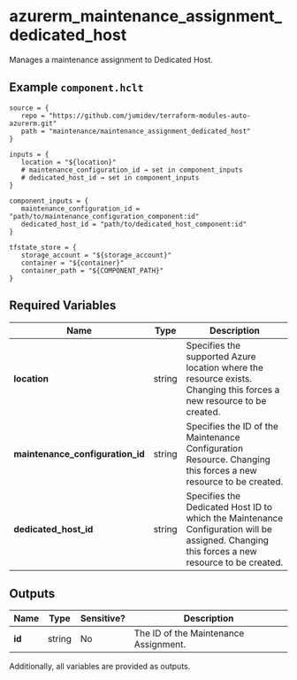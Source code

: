 # azurerm_maintenance_assignment_dedicated_host

Manages a maintenance assignment to Dedicated Host.

## Example `component.hclt`

```hcl
source = {
   repo = "https://github.com/jumidev/terraform-modules-auto-azurerm.git"   
   path = "maintenance/maintenance_assignment_dedicated_host"   
}

inputs = {
   location = "${location}"   
   # maintenance_configuration_id → set in component_inputs
   # dedicated_host_id → set in component_inputs
}

component_inputs = {
   maintenance_configuration_id = "path/to/maintenance_configuration_component:id"   
   dedicated_host_id = "path/to/dedicated_host_component:id"   
}

tfstate_store = {
   storage_account = "${storage_account}"   
   container = "${container}"   
   container_path = "${COMPONENT_PATH}"   
}

```

## Required Variables

| Name | Type |  Description |
| ---- | --------- |  ----------- |
| **location** | string |  Specifies the supported Azure location where the resource exists. Changing this forces a new resource to be created. | 
| **maintenance_configuration_id** | string |  Specifies the ID of the Maintenance Configuration Resource. Changing this forces a new resource to be created. | 
| **dedicated_host_id** | string |  Specifies the Dedicated Host ID to which the Maintenance Configuration will be assigned. Changing this forces a new resource to be created. | 



## Outputs

| Name | Type | Sensitive? | Description |
| ---- | ---- | --------- | --------- |
| **id** | string | No  | The ID of the Maintenance Assignment. | 

Additionally, all variables are provided as outputs.
